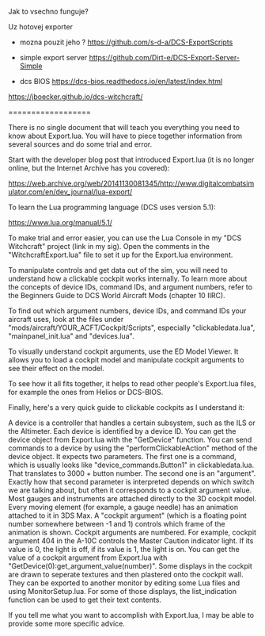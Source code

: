 Jak to vsechno funguje?




Uz hotovej exporter
- mozna pouzit jeho ?
https://github.com/s-d-a/DCS-ExportScripts

- simple export server
https://github.com/Dirt-e/DCS-Export-Server-Simple


- dcs BIOS
https://dcs-bios.readthedocs.io/en/latest/index.html


https://jboecker.github.io/dcs-witchcraft/





==================





There is no single document that will teach you everything you need to know about Export.lua. You will have to piece together information from several sources and do some trial and error.



Start with the developer blog post that introduced Export.lua (it is no longer online, but the Internet Archive has you covered):

https://web.archive.org/web/20141130081345/http://www.digitalcombatsimulator.com/en/dev_journal/lua-export/



To learn the Lua programming language (DCS uses version 5.1):

https://www.lua.org/manual/5.1/



To make trial and error easier, you can use the Lua Console in my "DCS Witchcraft" project (link in my sig). Open the comments in the "WitchcraftExport.lua" file to set it up for the Export.lua environment.



To manipulate controls and get data out of the sim, you will need to understand how a clickable cockpit works internally. To learn more about the concepts of device IDs, command IDs, and argument numbers, refer to the Beginners Guide to DCS World Aircraft Mods (chapter 10 IIRC).



To find out which argument numbers, device IDs, and command IDs your aircraft uses, look at the files under "mods/aircraft/YOUR_ACFT/Cockpit/Scripts", especially "clickabledata.lua", "mainpanel_init.lua" and "devices.lua".



To visually understand cockpit arguments, use the ED Model Viewer. It allows you to load a cockpit model and manipulate cockpit arguments to see their effect on the model.



To see how it all fits together, it helps to read other people's Export.lua files, for example the ones from Helios or DCS-BIOS.



Finally, here's a very quick guide to clickable cockpits as I understand it:

   A device is a controller that handles a certain subsystem, such as the ILS or the Altimeter. Each device is identified by a device ID. You can get the device object from Export.lua with the "GetDevice" function.
   You can send commands to a device by using the "performClickableAction" method of the device object. It expects two parameters. The first one is a command, which is usually looks like "device_commands.Button1" in clickabledata.lua. That translates to 3000 + button number. The second one is an "argument". Exactly how that second parameter is interpreted depends on which switch we are talking about, but often it corresponds to a cockpit argument value.
   Most gauges and instruments are attached directly to the 3D cockpit model. Every moving element (for example, a gauge needle) has an animation attached to it in 3DS Max. A "cockpit argument" (which is a floating point number somewhere between -1 and 1) controls which frame of the animation is shown. Cockpit arguments are numbered. For example, cockpit argument 404 in the A-10C controls the Master Caution indicator light. If its value is 0, the light is off, if its value is 1, the light is on.
   You can get the value of a cockpit argument from Export.lua with "GetDevice(0):get_argument_value(number)".
   Some displays in the cockpit are drawn to seperate textures and then plastered onto the cockpit wall. They can be exported to another monitor by editing some Lua files and using MonitorSetup.lua. For some of those displays, the list_indication function can be used to get their text contents.



If you tell me what you want to accomplish with Export.lua, I may be able to provide some more specific advice.
